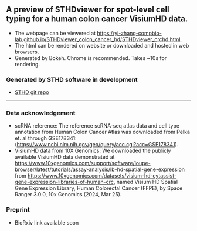 ## A preview of STHDviewer for spot-level cell typing for a human colon cancer VisiumHD data.
- The webpage can be viewered at https://yi-zhang-compbio-lab.github.io/STHDviewer_colon_cancer_hd/STHDviewer_crchd.html.
- The html can be rendered on website or downloaded and hosted in web browsers.
- Generated by Bokeh. Chrome is recommended. Takes ~10s for rendering.
  
### Generated by STHD software in development
- [STHD git repo](https://github.com/yi-zhang/STHD)
------
### Data acknowledgement
- scRNA reference: The reference scRNA-seq atlas data and cell type annotation from Human Colon Cancer Atlas was downloaded from Pelka et. al through GSE178341: (https://www.ncbi.nlm.nih.gov/geo/query/acc.cgi?acc=GSE178341).
- VisiumHD data from 10X Genomics: We downloaded the publicly available VisiumHD data demonstrated at https://www.10xgenomics.com/support/software/loupe-browser/latest/tutorials/assay-analysis/lb-hd-spatial-gene-expression from https://www.10xgenomics.com/datasets/visium-hd-cytassist-gene-expression-libraries-of-human-crc, named Visium HD Spatial Gene Expression Library, Human Colorectal Cancer (FFPE), by Space Ranger 3.0.0, 10x Genomics (2024, Mar 25). 
### Preprint
- BioRxiv link available soon
